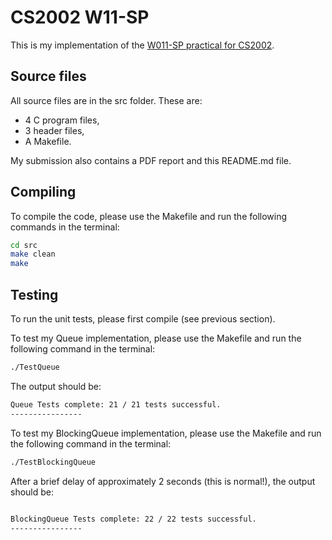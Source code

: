 # CS2002 W11-SP

This is my implementation of the [W011-SP practical for CS2002](https://studres.cs.st-andrews.ac.uk/CS2002/Coursework/W11-SP/W11-SP.pdf).

## Source files

All source files are in the src folder. These are:
- 4 C program files,
- 3 header files,
- A Makefile.
  
My submission also contains a PDF report and this README.md file.

## Compiling

To compile the code, please use the Makefile and run the following commands in the terminal:
```bash
cd src
make clean
make
```

## Testing

To run the unit tests, please first compile (see previous section).
  
To test my Queue implementation, please use the Makefile and run the following command in the terminal:
```bash
./TestQueue
```
  
The output should be:
```bash
Queue Tests complete: 21 / 21 tests successful.
----------------
```
  
To test my BlockingQueue implementation, please use the Makefile and run the following command in the terminal:
```bash
./TestBlockingQueue
```
  
After a brief delay of approximately 2 seconds (this is normal!), the output should be:
```bash
  
BlockingQueue Tests complete: 22 / 22 tests successful.
----------------
```
